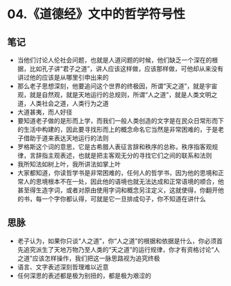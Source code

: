 # 04.《道德经》文中的哲学符号性

## 笔记
- 当他们讨论人伦社会问题，也就是人道问题的时候，他们缺乏一个深在的根据，比如孔子讲“君子之道”，讲人应该这样做，应该那样做，可他却从来没有讲过他的应该是从哪里引申出来的
- 那么老子思想深刻，他要追问这个世界的终极因，所谓“天之道”，就是宇宙观，就是自然观，就是天地运行的总规则，所谓“人之道”，就是人类文明之道，人类社会之道，人类行为之道
- 大道甚夷，而人好径
- 要知道老子做的是形而上学，而我们一般人类创造的文字是在民众日常形而下的生活中构建的，因此要寻找形而上的概念命名它当然是非常困难的，于是老子借助于道来表达天地运行的法则
- 罗格斯这个词的意思，它是古希腊人表征言辞和秩序的总称，秩序指客观规律，言辞指主观表述，也就是把主客观无分的寻找它们之间的联系和法则
- 我所知法如树上叶，我所讲法如掌上叶
- 大家都知道，你读哲学书是非常困难的，任何人的哲学书，因为他的思境和正常人的思境根本不在一处，因此他的语境也就无法达成和正常语境的顺合，他甚至得生造字词，或者对原由使用字词和概念另注定义，这就使得，你翻开他的书，每一个字你都认得，可就是它一旦排成句子，你不知道在讲什么

## 思脉
- 老子认为，如果你只谈“人之道”，你“人之道”的根据和依据是什么，你必须首先追究派生了天地万物乃至人类的“天之道”的运行规律，你才有资格讨论“人之道”应该怎样操作，我们把这一脉思路视为追究终极
- 语言、文字表述深刻哲理难以近意
- 任何深思的表述都是极为别扭的，都是极为艰涩的